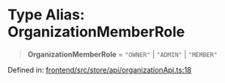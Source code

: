 # Type Alias: OrganizationMemberRole

> **OrganizationMemberRole** = `"OWNER"` \| `"ADMIN"` \| `"MEMBER"`

Defined in: [frontend/src/store/api/organizationApi.ts:18](https://github.com/lsendel/sass/blob/ca8b2b87627589617e0de57047e1f50d53e78078/frontend/src/store/api/organizationApi.ts#L18)
